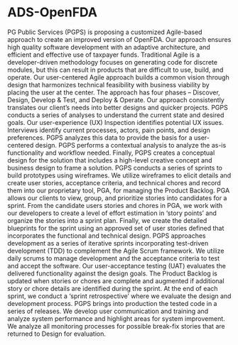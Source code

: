 # ADS-OpenFDA

PG Public Services (PGPS) is proposing a customized Agile-based approach to create an improved version of OpenFDA. Our approach ensures high quality software development with an adaptive architecture, and efficient and effective use of taxpayer funds.  Traditional Agile is a developer-driven methodology focuses on generating code for discrete modules, but this can result in products that are difficult to use, build, and operate. Our user-centered Agile approach builds a common vision through design that harmonizes technical feasibility with business viability by placing the user at the center. The approach has four phases – Discover, Design, Develop & Test, and Deploy & Operate.  Our approach consistently translates our client’s needs into better designs and quicker projects.
PGPS conducts a series of analyses to understand the current state and desired goals. Our user-experience (UX) Inspection identifies potential UX issues. Interviews identify current processes, actors, pain points, and design preferences. PGPS analyzes this data to provide the basis for a user-centered design. PGPS performs a contextual analysis to analyze the as-is functionality and workflow needed. Finally, PGPS creates a conceptual design for the solution that includes a high-level creative concept and business design to frame a solution.
PGPS conducts a series of sprints to build prototypes using wireframes. We utilize wireframes to elicit details and create user stories, acceptance criteria, and technical chores and record them into our proprietary tool, PGA, for managing the Product Backlog. PGA allows our clients to view, group, and prioritize stories into candidates for a sprint. 
From the candidate users stories and chores in PGA, we work with our developers to create a level of effort estimation in ‘story points’ and organize the stories into a sprint plan. Finally, we create the detailed blueprints for the sprint using an approved set of user stories defined that incorporates the functional and technical design.
PGPS approaches development as a series of iterative sprints incorporating test-driven development (TDD) to complement the Agile Scrum framework. We utilize daily scrums to manage development and the acceptance criteria to test and accept the software. Our user-acceptance testing (UAT) evaluates the delivered functionality against the design goals.
The Product Backlog is updated when stories or chores are complete and augmented if additional story or chore details are identified during the sprint. 
At the end of each sprint, we conduct a ‘sprint retrospective’ where we evaluate the design and development process.
PGPS brings into production the tested code in a series of releases. We develop user communication and training and analyze system performance and highlight areas for system improvement. We analyze all monitoring processes for possible break-fix stories that are returned to Design for evaluation. 

